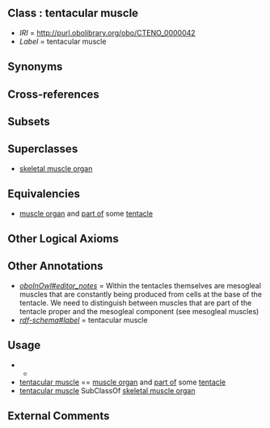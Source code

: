 
## Class : tentacular muscle

 * *IRI* = http://purl.obolibrary.org/obo/CTENO_0000042
 * *Label* = tentacular muscle

## Synonyms


## Cross-references


## Subsets


## Superclasses

 * [skeletal muscle organ](../../UBERON/92/UBERON_0014892.md)

## Equivalencies

 * [muscle organ](../../UBERON/30/UBERON_0001630.md) and [part of](../../BFO/50/BFO_0000050.md) some [tentacle](../../CTENO/18/CTENO_0000018.md)

## Other Logical Axioms


## Other Annotations

 * *[oboInOwl#editor_notes](../../oboInOwl#editor/es/oboInOwl#editor_notes.md)* = Within the tentacles themselves are mesogleal muscles that are constantly being produced from cells at the base of the tentacle. We need to distinguish between muscles that are part of the tentacle proper and the mesogleal component (see mesogleal muscles)
 * *[rdf-schema#label](../../el/rdf-schema#label.md)* = tentacular muscle

## Usage

 * -
 * [tentacular muscle](../../CTENO/42/CTENO_0000042.md) == [muscle organ](../../UBERON/30/UBERON_0001630.md) and [part of](../../BFO/50/BFO_0000050.md) some [tentacle](../../CTENO/18/CTENO_0000018.md)
 * [tentacular muscle](../../CTENO/42/CTENO_0000042.md) SubClassOf [skeletal muscle organ](../../UBERON/92/UBERON_0014892.md)

## External Comments

